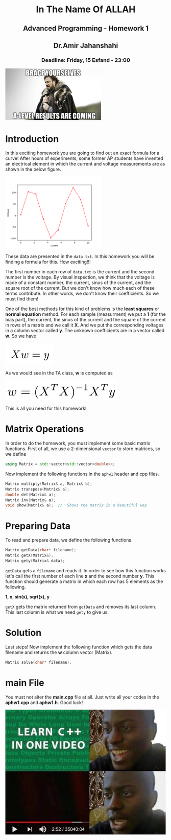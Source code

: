 <center>
<h1>
In The Name Of ALLAH
</h1>
<h2>
Advanced Programming - Homework 1
</h2>
<h2>
Dr.Amir Jahanshahi
</h2>
<h3>
Deadline: Friday, 15 Esfand - 23:00
</center>

<img src="stuff/m1.jpg" width="300" />

# Introduction
In this exciting homework you are going to find out an exact formula for a curve! After hours of experiments, some former AP students have invented an electrical element in which the current and voltage measurements are as shown in the below figure.

<img src="stuff/f3.png" width="300" >

These data are presented in the ```data.txt```. In this homework you will be finding a formula for this. How exciting!!!

The first number in each row of ```data.txt``` is the current and the second number is the voltage. By visual inspection, we think that the voltage is made of a constant number, the current, sinus of the current, and the square root of the current. But we don't know how much each of these terms contribute. In other words, we don't know their coefficients. So we must find them!

One of the best methods for this kind of problems is the **least squares** or **normal equation** method. For each sample (measurment) we put a **1** (for the bias part), the current, the sinus of the current and the square of the current in rows of a matrix and we call it **X**. And we put the corresponding voltages in a column vector called **y**. The unknown coefficients are in a vector called **w**. So we have

<img src="stuff/f1.png" width=150>

As we would see in the TA class, **w** is computed as

<img src="stuff/f2.png" width=350>

This is all you need for this homework!

# Matrix Operations
In order to do the homework, you must implement some basic matrix functions. First of all, we use a 2-dimensional ```vector``` to store matrices, so we define

```c++
using Matrix = std::vector<std::vector<double>>;
```

Now implement the following functions in the ```aphw1``` header and cpp files.

```c++
Matrix multiply(Matrix& a, Matrix& b);
Matrix transpose(Matrix& a);
double det(Matrix& a);
Matrix inv(Matrix& a);
void show(Matrix& a);  //  Shows the matrix in a beautiful way
```

#  Preparing Data
To read and prepare data, we define the following functions.

```c++
Matrix getData(char* filename);
Matrix getX(Matrix&);
Matrix gety(Matrix& data);
```

```getData``` gets a ```filename``` and reads it. In order to see how this function works let's call the first number of each line **x** and the second number **y**. This function should generate a matrix in which each row has 5 elements as the following.

**1, x, sin(x), sqrt(x), y**

```getX``` gets the matrix returned from ```getData``` and removes its last column. This last column is what we need ```gety``` to give us.

#  Solution
Last steps! Now implement the following function which gets the data filename and returns the **w** column vector (Matrix).

```c++
Matrix solve(char* filename);
```

# main File
You must not alter the **main.cpp** file at all. Just write all your codes in the **aphw1.cpp** and **aphw1.h**. Good luck!

<img src="stuff/m2.jpg">
